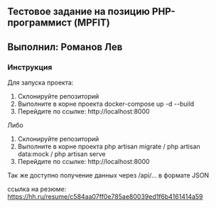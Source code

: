 <h2>Тестовое задание на позицию PHP-программист (MPFIT)<h2>
<p>Выполнил: Романов Лев</p>

<h3>Инструкция</h3>
<p>Для запуска проекта:</p>
<ol>
    <li>Склонируйте репозиторий</li>
    <li>Выполните в корне проекта docker-compose up -d --build</li>
    <li>Перейдите по ссылке: http://localhost:8000</li>
</ol>
<p>Либо</p>
<ol>
    <li>Склонируйте репозиторий</li>
    <li>Выполните в корне проекта php artisan migrate / php artisan data:mock / php artisan serve</li>
    <li>Перейдите по ссылке: http://localhost:8000</li>
</ol>

Так же доступно получение данных через /api/... в формате JSON

ссылка на резюме: https://hh.ru/resume/c584aa07ff0e785ae80039ed1f6b4161414a59
